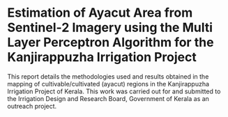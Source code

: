 # Estimation of Ayacut Area from Sentinel-2 Imagery using the Multi Layer Perceptron Algorithm for the Kanjirappuzha Irrigation Project
This report details the methodologies used and results obtained in the mapping of cultivable/cultivated (ayacut) regions in the Kanjirappuzha Irrigation Project of Kerala. This work was carried out for and submitted to the Irrigation Design and Research Board, Government of Kerala as an outreach project.
